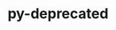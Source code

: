 ---
title: "py-deprecated"
layout: cache
categories: [package, develop]
meta: {"compilers": ["none"], "num_specs": 22, "num_specs_by_stack": {"e4s": 16, "hep": 6, "root": 22}, "oss": ["ubuntu22.04"], "platforms": ["linux"], "stacks": ["e4s", "hep", "root"], "targets": ["x86_64_v3"], "versions": ["1.2.13"]}
spec_details: [{"compiler": "none", "hash": "6pr2pnopgrsui6gnpip4w3jmdaxgl7oz", "os": "ubuntu22.04", "platform": "linux", "size": "-", "stacks": ["e4s", "root"], "target": "x86_64_v3", "variants": ["build_system=python_pip"], "versions": ["1.2.13"]}, {"compiler": "none", "hash": "ao6l5geqnop5z5eesueod4yx7xt5ym5g", "os": "ubuntu22.04", "platform": "linux", "size": "-", "stacks": ["e4s", "root"], "target": "x86_64_v3", "variants": ["build_system=python_pip"], "versions": ["1.2.13"]}, {"compiler": "none", "hash": "bxyoc3niqsdygqrcqentulo2jcgok7zt", "os": "ubuntu22.04", "platform": "linux", "size": "-", "stacks": ["e4s", "root"], "target": "x86_64_v3", "variants": ["build_system=python_pip"], "versions": ["1.2.13"]}, {"compiler": "none", "hash": "dgk5bjl4gog4lpt7w33serpnecpqriib", "os": "ubuntu22.04", "platform": "linux", "size": "-", "stacks": ["e4s", "root"], "target": "x86_64_v3", "variants": ["build_system=python_pip"], "versions": ["1.2.13"]}, {"compiler": "none", "hash": "drqxtrjpfrqlvajijbgdiautwy3sse3k", "os": "ubuntu22.04", "platform": "linux", "size": "-", "stacks": ["e4s", "root"], "target": "x86_64_v3", "variants": ["build_system=python_pip"], "versions": ["1.2.13"]}, {"compiler": "none", "hash": "dvh6lwre3ojq3pyi2mqg2u5lnyo332tu", "os": "ubuntu22.04", "platform": "linux", "size": "-", "stacks": ["hep", "root"], "target": "x86_64_v3", "variants": ["build_system=python_pip"], "versions": ["1.2.13"]}, {"compiler": "none", "hash": "ekupcvtouuka7so3zvavylzizrxmgao6", "os": "ubuntu22.04", "platform": "linux", "size": "-", "stacks": ["hep", "root"], "target": "x86_64_v3", "variants": ["build_system=python_pip"], "versions": ["1.2.13"]}, {"compiler": "none", "hash": "exm5bmlnwfi7fmt7hi74bahs4zbpfkgn", "os": "ubuntu22.04", "platform": "linux", "size": "-", "stacks": ["hep", "root"], "target": "x86_64_v3", "variants": ["build_system=python_pip"], "versions": ["1.2.13"]}, {"compiler": "none", "hash": "kfiy2nfm4gy3zf4zsruhr7rpmp4kugdx", "os": "ubuntu22.04", "platform": "linux", "size": "-", "stacks": ["hep", "root"], "target": "x86_64_v3", "variants": ["build_system=python_pip"], "versions": ["1.2.13"]}, {"compiler": "none", "hash": "ld26u6jciputzzdubx2fwtj5zlc2upve", "os": "ubuntu22.04", "platform": "linux", "size": "-", "stacks": ["e4s", "root"], "target": "x86_64_v3", "variants": ["build_system=python_pip"], "versions": ["1.2.13"]}, {"compiler": "none", "hash": "lvzshw7uoe64kua3stnr5jsg6jxzcjry", "os": "ubuntu22.04", "platform": "linux", "size": "-", "stacks": ["e4s", "root"], "target": "x86_64_v3", "variants": ["build_system=python_pip"], "versions": ["1.2.13"]}, {"compiler": "none", "hash": "mlj6fxd365edbujimpntpograq3rcieb", "os": "ubuntu22.04", "platform": "linux", "size": "-", "stacks": ["e4s", "root"], "target": "x86_64_v3", "variants": ["build_system=python_pip"], "versions": ["1.2.13"]}, {"compiler": "none", "hash": "mr4vm4vqabrblmnxqzd7ikhvw5hllhon", "os": "ubuntu22.04", "platform": "linux", "size": "-", "stacks": ["e4s", "root"], "target": "x86_64_v3", "variants": ["build_system=python_pip"], "versions": ["1.2.13"]}, {"compiler": "none", "hash": "onwdgaoyrfncfmkrgvp2mkszjpvtds2e", "os": "ubuntu22.04", "platform": "linux", "size": "-", "stacks": ["e4s", "root"], "target": "x86_64_v3", "variants": ["build_system=python_pip"], "versions": ["1.2.13"]}, {"compiler": "none", "hash": "ooqaes2omp4bte37zuls2axkddvzhja3", "os": "ubuntu22.04", "platform": "linux", "size": "-", "stacks": ["e4s", "root"], "target": "x86_64_v3", "variants": ["build_system=python_pip"], "versions": ["1.2.13"]}, {"compiler": "none", "hash": "q4sjvqtj4v2uzowcd2sa7awyjlyo3sn6", "os": "ubuntu22.04", "platform": "linux", "size": "-", "stacks": ["e4s", "root"], "target": "x86_64_v3", "variants": ["build_system=python_pip"], "versions": ["1.2.13"]}, {"compiler": "none", "hash": "s6gbagjagbxdbsvttrdwq334lv5z2g5v", "os": "ubuntu22.04", "platform": "linux", "size": "-", "stacks": ["hep", "root"], "target": "x86_64_v3", "variants": ["build_system=python_pip"], "versions": ["1.2.13"]}, {"compiler": "none", "hash": "utl34kivityordplz5sbsb4243fxtpkl", "os": "ubuntu22.04", "platform": "linux", "size": "-", "stacks": ["e4s", "root"], "target": "x86_64_v3", "variants": ["build_system=python_pip"], "versions": ["1.2.13"]}, {"compiler": "none", "hash": "v42jdjuddxnlf6r62kffuser64fwzzww", "os": "ubuntu22.04", "platform": "linux", "size": "-", "stacks": ["hep", "root"], "target": "x86_64_v3", "variants": ["build_system=python_pip"], "versions": ["1.2.13"]}, {"compiler": "none", "hash": "xgwbcldi27r2ynfaxhqm65v77kqshvxi", "os": "ubuntu22.04", "platform": "linux", "size": "-", "stacks": ["e4s", "root"], "target": "x86_64_v3", "variants": ["build_system=python_pip"], "versions": ["1.2.13"]}, {"compiler": "none", "hash": "xsppqlw3deemmntvgvmiyq7mowi4mbid", "os": "ubuntu22.04", "platform": "linux", "size": "-", "stacks": ["e4s", "root"], "target": "x86_64_v3", "variants": ["build_system=python_pip"], "versions": ["1.2.13"]}, {"compiler": "none", "hash": "xvanyuiifdiokjlkjeacjbrofhnxpdnv", "os": "ubuntu22.04", "platform": "linux", "size": "-", "stacks": ["e4s", "root"], "target": "x86_64_v3", "variants": ["build_system=python_pip"], "versions": ["1.2.13"]}]
---